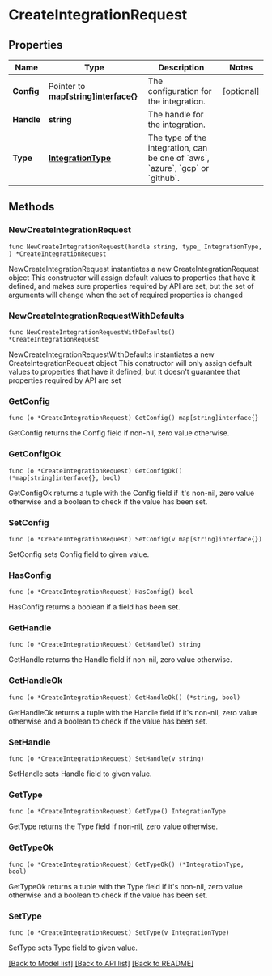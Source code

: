 # CreateIntegrationRequest

## Properties

Name | Type | Description | Notes
------------ | ------------- | ------------- | -------------
**Config** | Pointer to **map[string]interface{}** | The configuration for the integration. | [optional] 
**Handle** | **string** | The handle for the integration. | 
**Type** | [**IntegrationType**](IntegrationType.md) | The type of the integration, can be one of &#x60;aws&#x60;, &#x60;azure&#x60;, &#x60;gcp&#x60; or &#x60;github&#x60;. | 

## Methods

### NewCreateIntegrationRequest

`func NewCreateIntegrationRequest(handle string, type_ IntegrationType, ) *CreateIntegrationRequest`

NewCreateIntegrationRequest instantiates a new CreateIntegrationRequest object
This constructor will assign default values to properties that have it defined,
and makes sure properties required by API are set, but the set of arguments
will change when the set of required properties is changed

### NewCreateIntegrationRequestWithDefaults

`func NewCreateIntegrationRequestWithDefaults() *CreateIntegrationRequest`

NewCreateIntegrationRequestWithDefaults instantiates a new CreateIntegrationRequest object
This constructor will only assign default values to properties that have it defined,
but it doesn't guarantee that properties required by API are set

### GetConfig

`func (o *CreateIntegrationRequest) GetConfig() map[string]interface{}`

GetConfig returns the Config field if non-nil, zero value otherwise.

### GetConfigOk

`func (o *CreateIntegrationRequest) GetConfigOk() (*map[string]interface{}, bool)`

GetConfigOk returns a tuple with the Config field if it's non-nil, zero value otherwise
and a boolean to check if the value has been set.

### SetConfig

`func (o *CreateIntegrationRequest) SetConfig(v map[string]interface{})`

SetConfig sets Config field to given value.

### HasConfig

`func (o *CreateIntegrationRequest) HasConfig() bool`

HasConfig returns a boolean if a field has been set.

### GetHandle

`func (o *CreateIntegrationRequest) GetHandle() string`

GetHandle returns the Handle field if non-nil, zero value otherwise.

### GetHandleOk

`func (o *CreateIntegrationRequest) GetHandleOk() (*string, bool)`

GetHandleOk returns a tuple with the Handle field if it's non-nil, zero value otherwise
and a boolean to check if the value has been set.

### SetHandle

`func (o *CreateIntegrationRequest) SetHandle(v string)`

SetHandle sets Handle field to given value.


### GetType

`func (o *CreateIntegrationRequest) GetType() IntegrationType`

GetType returns the Type field if non-nil, zero value otherwise.

### GetTypeOk

`func (o *CreateIntegrationRequest) GetTypeOk() (*IntegrationType, bool)`

GetTypeOk returns a tuple with the Type field if it's non-nil, zero value otherwise
and a boolean to check if the value has been set.

### SetType

`func (o *CreateIntegrationRequest) SetType(v IntegrationType)`

SetType sets Type field to given value.



[[Back to Model list]](../README.md#documentation-for-models) [[Back to API list]](../README.md#documentation-for-api-endpoints) [[Back to README]](../README.md)


